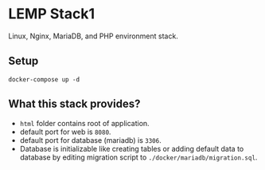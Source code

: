 # LEMP Stack1

Linux, Nginx, MariaDB, and PHP environment stack.

## Setup

```
docker-compose up -d
```

## What this stack provides?

* `html` folder contains root of application.
* default port for web is `8080`.
* default port for database (mariadb) is `3306`.
* Database is initializable like creating tables or adding default data to database by editing migration script to `./docker/mariadb/migration.sql`.